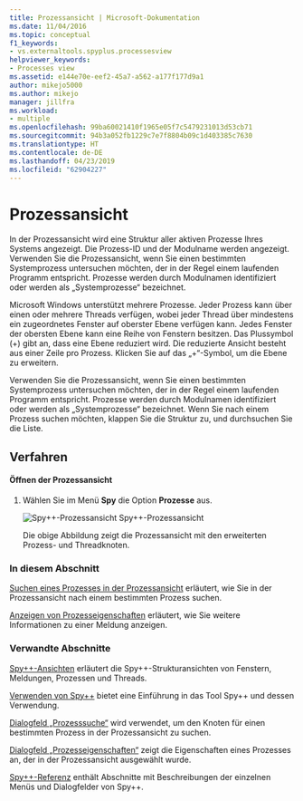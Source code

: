 ```yaml
---
title: Prozessansicht | Microsoft-Dokumentation
ms.date: 11/04/2016
ms.topic: conceptual
f1_keywords:
- vs.externaltools.spyplus.processesview
helpviewer_keywords:
- Processes view
ms.assetid: e144e70e-eef2-45a7-a562-a177f177d9a1
author: mikejo5000
ms.author: mikejo
manager: jillfra
ms.workload:
- multiple
ms.openlocfilehash: 99ba60021410f1965e05f7c5479231013d53cb71
ms.sourcegitcommit: 94b3a052fb1229c7e7f8804b09c1d403385c7630
ms.translationtype: HT
ms.contentlocale: de-DE
ms.lasthandoff: 04/23/2019
ms.locfileid: "62904227"
---
```

# <a name="processes-view"></a>Prozessansicht
In der Prozessansicht wird eine Struktur aller aktiven Prozesse Ihres Systems angezeigt. Die Prozess-ID und der Modulname werden angezeigt. Verwenden Sie die Prozessansicht, wenn Sie einen bestimmten Systemprozess untersuchen möchten, der in der Regel einem laufenden Programm entspricht. Prozesse werden durch Modulnamen identifiziert oder werden als „Systemprozesse“ bezeichnet.

 Microsoft Windows unterstützt mehrere Prozesse. Jeder Prozess kann über einen oder mehrere Threads verfügen, wobei jeder Thread über mindestens ein zugeordnetes Fenster auf oberster Ebene verfügen kann. Jedes Fenster der obersten Ebene kann eine Reihe von Fenstern besitzen. Das Plussymbol (+) gibt an, dass eine Ebene reduziert wird. Die reduzierte Ansicht besteht aus einer Zeile pro Prozess. Klicken Sie auf das „+“-Symbol, um die Ebene zu erweitern.

 Verwenden Sie die Prozessansicht, wenn Sie einen bestimmten Systemprozess untersuchen möchten, der in der Regel einem laufenden Programm entspricht. Prozesse werden durch Modulnamen identifiziert oder werden als „Systemprozesse“ bezeichnet. Wenn Sie nach einem Prozess suchen möchten, klappen Sie die Struktur zu, und durchsuchen Sie die Liste.

## <a name="procedures"></a>Verfahren

#### <a name="to-open-the-processes-view"></a>Öffnen der Prozessansicht

1. Wählen Sie im Menü **Spy** die Option **Prozesse** aus.

   ![Spy&#43;&#43;-Prozessansicht](../debugger/media/spy--_processes.png "Spy++_Processes") Spy++-Prozessansicht

   Die obige Abbildung zeigt die Prozessansicht mit den erweiterten Prozess- und Threadknoten.

### <a name="in-this-section"></a>In diesem Abschnitt
 [Suchen eines Prozesses in der Prozessansicht](../debugger/how-to-search-for-a-process-in-processes-view.md) erläutert, wie Sie in der Prozessansicht nach einem bestimmten Prozess suchen.

 [Anzeigen von Prozesseigenschaften](../debugger/how-to-display-process-properties.md) erläutert, wie Sie weitere Informationen zu einer Meldung anzeigen.

### <a name="related-sections"></a>Verwandte Abschnitte
 [Spy++-Ansichten](../debugger/spy-increment-views.md) erläutert die Spy++-Strukturansichten von Fenstern, Meldungen, Prozessen und Threads.

 [Verwenden von Spy++](../debugger/using-spy-increment.md) bietet eine Einführung in das Tool Spy++ und dessen Verwendung.

 [Dialogfeld „Prozesssuche“](../debugger/process-search-dialog-box.md) wird verwendet, um den Knoten für einen bestimmten Prozess in der Prozessansicht zu suchen.

 [Dialogfeld „Prozesseigenschaften“](../debugger/process-properties-dialog-box.md) zeigt die Eigenschaften eines Prozesses an, der in der Prozessansicht ausgewählt wurde.

 [Spy++-Referenz](../debugger/spy-increment-reference.md) enthält Abschnitte mit Beschreibungen der einzelnen Menüs und Dialogfelder von Spy++.